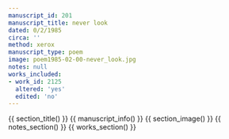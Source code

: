 ```yaml
---
manuscript_id: 201
manuscript_title: never look
dated: 0/2/1985
circa: ''
method: xerox
manuscript_type: poem
image: poem1985-02-00-never_look.jpg
notes: null
works_included:
- work_id: 2125
  altered: 'yes'
  edited: 'no'
---
```


{{ section_title() }}
{{ manuscript_info() }}
{{ section_image() }}
{{ notes_section() }}
{{ works_section() }}
